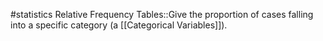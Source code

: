 #statistics 
Relative Frequency Tables::Give the proportion of cases falling into a specific category (a [[Categorical Variables]]).

